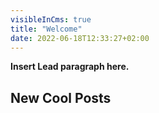 ```yaml
---
visibleInCms: true
title: "Welcome"
date: 2022-06-18T12:33:27+02:00
---
```


**Insert Lead paragraph here.**

## New Cool Posts
